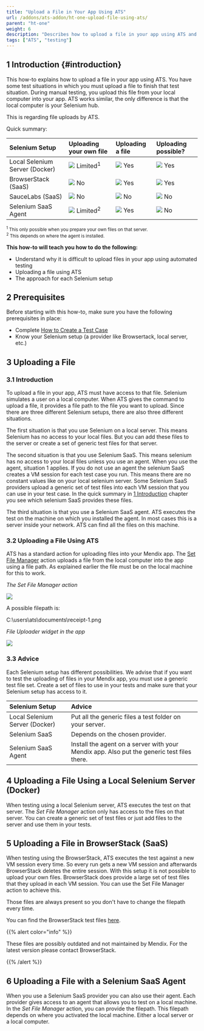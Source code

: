 ```yaml
---
title: "Upload a File in Your App Using ATS"
url: /addons/ats-addon/ht-one-upload-file-using-ats/
parent: "ht-one"
weight: 6
description: "Describes how to upload a file in your app using ATS and the restrictions it has."
tags: ["ATS", "testing"]
---
```


## 1 Introduction {#introduction}

This how-to explains how to upload a file in your app using ATS. You have some test situations in which you must upload a file to finish that test situation. During manual testing, you upload this file from your local computer into your app. ATS works similar, the only difference is that the local computer is your Selenium hub.

This is regarding file uploads by ATS.

Quick summary:

| Selenium Setup | Uploading your own file | Uploading a file | Uploading possible? |
| :-------------- | :---------------------- | :--------------- | :------------------ |
| Local Selenium Server (Docker) | ![](/attachments/addons/ats-addon/ht/ht-one/ht-one-upload-file-using-ats/grey.png) Limited<sup>1</sup> | ![](/attachments/addons/ats-addon/ht/ht-one/ht-one-upload-file-using-ats/green.png) Yes | ![](/attachments/addons/ats-addon/ht/ht-one/ht-one-upload-file-using-ats/green.png) Yes |
| BrowserStack (SaaS) | ![](/attachments/addons/ats-addon/ht/ht-one/ht-one-upload-file-using-ats/red.png) No | ![](/attachments/addons/ats-addon/ht/ht-one/ht-one-upload-file-using-ats/green.png) Yes | ![](/attachments/addons/ats-addon/ht/ht-one/ht-one-upload-file-using-ats/green.png) Yes |
| SauceLabs (SaaS) | ![](/attachments/addons/ats-addon/ht/ht-one/ht-one-upload-file-using-ats/red.png) No | ![](/attachments/addons/ats-addon/ht/ht-one/ht-one-upload-file-using-ats/red.png) No | ![](/attachments/addons/ats-addon/ht/ht-one/ht-one-upload-file-using-ats/red.png) No |
| Selenium SaaS Agent | ![](/attachments/addons/ats-addon/ht/ht-one/ht-one-upload-file-using-ats/grey.png) Limited<sup>2</sup> | ![](/attachments/addons/ats-addon/ht/ht-one/ht-one-upload-file-using-ats/green.png) Yes | ![](/attachments/addons/ats-addon/ht/ht-one/ht-one-upload-file-using-ats/red.png) No |

<small><sup>1</sup> This only possible when you prepare your own files on that server. <br>
<sup>2</sup> This depends on where the agent is installed.</small>

**This how-to will teach you how to do the following:**

* Understand why it is difficult to upload files in your app using automated testing
* Uploading a file using ATS
* The approach for each Selenium setup

## 2 Prerequisites

Before starting with this how-to, make sure you have the following prerequisites in place:

* Complete [How to Create a Test Case](/addons/ats-addon/ht-one-create-a-test-case/)
* Know your Selenium setup (a provider like Browsertack, local server, etc.)

## 3 Uploading a File

### 3.1 Introduction

To upload a file in your app, ATS must have access to that file. Selenium simulates a user on a local computer. When ATS gives the command to upload a file, it provides a file path to the file you want to upload. Since there are three different Selenium setups, there are also three different situations.

The first situation is that you use Selenium on a local server. This means Selenium has no access to your local files. But you can add these files to the server or create a set of generic test files for that server.

The second situation is that you use Selenium SaaS. This means selenium has no access to your local files unless you use an agent. When you use the agent, situation 1 applies. If you do not use an agent the selenium SaaS creates a VM session for each test case you run. This means there are no constant values like on your local selenium server. Some Selenium SaaS providers upload a generic set of test files into each VM session that you can use in your test case. In the quick summary in [1 Introduction](#introduction) chapter you see which selenium SaaS provides these files.

The third situation is that you use a Selenium SaaS agent. ATS executes the test on the machine on which you installed the agent. In most cases this is a server inside your network. ATS can find all the files on this machine.

### 3.2 Uploading a File Using ATS

ATS has a standard action for uploading files into your Mendix app. The  [Set File Manager](/addons/ats-addon/rg-one-set-file-manager/) action uploads a file from the local computer into the app using a file path. As explained earlier the file must be on the local machine for this to work.

_The Set File Manager action_

![](/attachments/addons/ats-addon/ht/ht-one/ht-one-upload-file-using-ats/set-file-manager-action.png)

A possible filepath is:

C:\users\ats\documents\receipt-1.png

_File Uploader widget in the app_

![](/attachments/addons/ats-addon/ht/ht-one/ht-one-upload-file-using-ats/file-uploader-widget-app.png)

### 3.3 Advice

Each Selenium setup has different possibilities. We advise that if you want to test the uploading of files in your Mendix app, you must use a generic test file set. Create a set of files to use in your tests and make sure that your Selenium setup has access to it.

| Selenium Setup | Advice |
| :-------------- | :----- |
| Local Selenium Server (Docker) | Put all the generic files a test folder on your server. |
| Selenium SaaS | Depends on the chosen provider. |
| Selenium SaaS Agent | Install the agent on a server with your Mendix app. Also put the generic test files there. |

## 4 Uploading a File Using a Local Selenium Server (Docker)

When testing using a local Selenium server, ATS executes the test on that server. The _Set File Manager_ action only has access to the files on that server. You can create a generic set of test files or just add files to the server and use them in your tests.

## 5 Uploading a File in BrowserStack (SaaS)

When testing using the BrowserStack, ATS executes the test against a new VM session every time. So every run gets a new VM session and afterwards BrowserStack deletes the entire session. With this setup it is not possible to upload your own files. BrowserStack does provide a large set of test files that they upload in each VM session. You can use the Set File Manager action to achieve this.

Those files are always present so you don't have to change the filepath every time.

You can find the BrowserStack test files [here](https://raw.githubusercontent.com/mendix/docs/development/templates/ats-browserstack-test-files.md).

{{% alert color="info" %}}

These files are possibly outdated and not maintained by Mendix. For the latest version please contact BrowserStack.

{{% /alert %}}

## 6 Uploading a File with a Selenium SaaS Agent

When you use a Selenium SaaS provider you can also use their agent. Each provider gives access to an agent that allows you to test on a local machine. In the _Set File Manager_ action, you can provide the filepath. This filepath depends on where you activated the local machine. Either a local server or a local computer.
